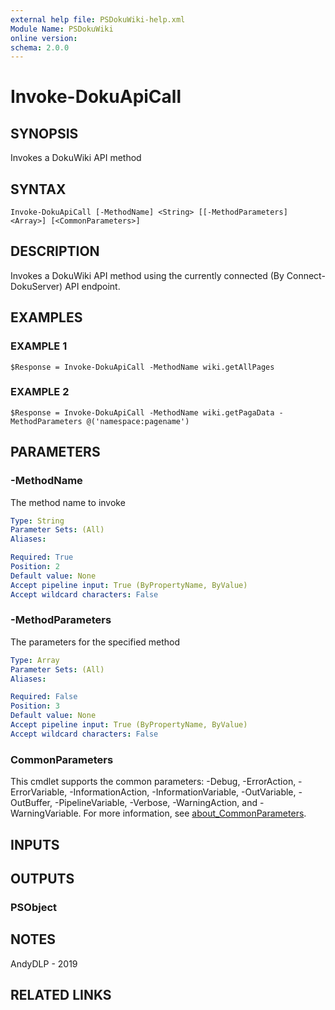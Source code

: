 ```yaml
---
external help file: PSDokuWiki-help.xml
Module Name: PSDokuWiki
online version:
schema: 2.0.0
---
```


# Invoke-DokuApiCall

## SYNOPSIS
Invokes a DokuWiki API method

## SYNTAX

```
Invoke-DokuApiCall [-MethodName] <String> [[-MethodParameters] <Array>] [<CommonParameters>]
```

## DESCRIPTION
Invokes a DokuWiki API method using the currently connected (By Connect-DokuServer) API endpoint.

## EXAMPLES

### EXAMPLE 1
```
$Response = Invoke-DokuApiCall -MethodName wiki.getAllPages
```

### EXAMPLE 2
```
$Response = Invoke-DokuApiCall -MethodName wiki.getPagaData -MethodParameters @('namespace:pagename')
```

## PARAMETERS

### -MethodName
The method name to invoke

```yaml
Type: String
Parameter Sets: (All)
Aliases:

Required: True
Position: 2
Default value: None
Accept pipeline input: True (ByPropertyName, ByValue)
Accept wildcard characters: False
```

### -MethodParameters
The parameters for the specified method

```yaml
Type: Array
Parameter Sets: (All)
Aliases:

Required: False
Position: 3
Default value: None
Accept pipeline input: True (ByPropertyName, ByValue)
Accept wildcard characters: False
```

### CommonParameters
This cmdlet supports the common parameters: -Debug, -ErrorAction, -ErrorVariable, -InformationAction, -InformationVariable, -OutVariable, -OutBuffer, -PipelineVariable, -Verbose, -WarningAction, and -WarningVariable. For more information, see [about_CommonParameters](http://go.microsoft.com/fwlink/?LinkID=113216).

## INPUTS

## OUTPUTS

### PSObject
## NOTES
AndyDLP - 2019

## RELATED LINKS
